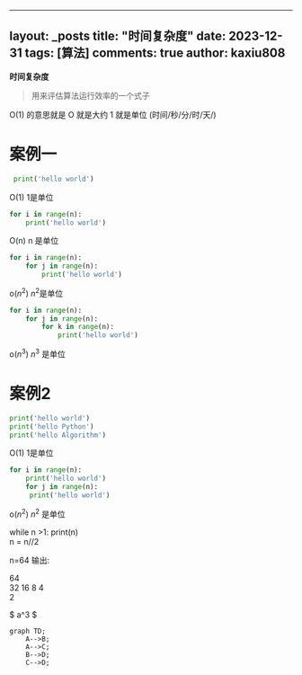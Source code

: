
---
layout: _posts
title: "时间复杂度"
date:   2023-12-31
tags: [算法]
comments: true
author: kaxiu808  
--- 
**时间复杂度**
> 用来评估算法运行效率的一个式子

O(1)  的意思就是   O 就是大约    1 就是单位  (时间/秒/分/时/天/)
# 案例一
```python
 print('hello world')         
```                  
O(1)               1是单位
```python
for i in range(n):
	print('hello world')      
```
O(n)				 n 是单位
```python
for i in range(n):
	for j in range(n):		 
		print('hello world')
```
o($n^2$)                 $n^2$是单位
```python
for i in range(n):
	for j in range(n):
		for k in range(n):     
			print('hello world')
```
o($n^3$)		   $n^3$ 是单位

# 案例2

```python
print('hello world')
print('hello Python')                  
print('hello Algorithm')
```
O(1)               1是单位
```python
for i in range(n):
	print('hello world')         
	for j in range(n):
	 print('hello world')
```
o($n^2$)       $n^2$ 是单位


while n >1:
	print(n)							
	n = n//2 

n=64 输出:

64					
32
16
8
4										
2	

$
a^3 
$
  
```mermaid
graph TD;
    A-->B;
    A-->C;
    B-->D;
    C-->D;
```
<!--stackedit_data:
eyJoaXN0b3J5IjpbOTYwNjU4NzExLDU3NTkxOTMxNiwxNjUwND
M2Mzk3LDE2Mjg2MjQyMTgsMTIyMzc5MjM1NCwtMTExNjQxMzE2
MiwxMjAxOTY2NjYzLC01NDA5Nzc1MzEsMTIyMTMwODc5MiwxMT
I3OTk0ODA1LC0xODQ3NjU0NTExLC01ODQ1Mjk3MjMsLTU3MTkw
NDA4M119
-->